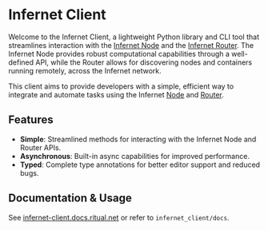 # Infernet Client

Welcome to the Infernet Client, a lightweight Python library and CLI tool that streamlines interaction with the [Infernet Node](https://github.com/ritual-net/infernet-node) and the [Infernet Router](https://github.com/ritual-net/infernet-router). The Infernet Node provides robust computational capabilities through a well-defined API, while the Router allows for discovering nodes and containers running remotely, across the Infernet network.

This client aims to provide developers with a simple, efficient way to integrate and automate tasks using the Infernet [Node](#node) and [Router](#router).

## Features

- **Simple**: Streamlined methods for interacting with the Infernet Node and Router APIs.
- **Asynchronous**: Built-in async capabilities for improved performance.
- **Typed**: Complete type annotations for better editor support and reduced bugs.

## Documentation & Usage

See [infernet-client.docs.ritual.net](infernet-client.docs.ritual.net) or refer to `infernet_client/docs`.
